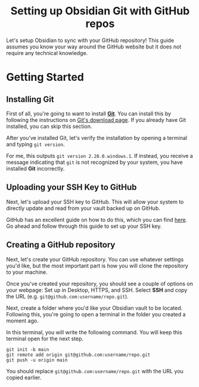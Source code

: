 <center><h1>Setting up Obsidian Git with GitHub repos</h1></center>


Let's setup Obsidian to sync with your GitHub repository! This guide assumes you know your way around the GitHub website but it does not require any technical knowledge.

# Getting Started
## Installing Git
First of all, you're going to want to install [**Git**](https://git-scm.com/). You can install this by following the instructions on [Git's download page](https://git-scm.com/downloads).  If you already have Git installed, you can skip this section.

After you've installed Git, let's verify the installation by opening a terminal and typing `git version`.

For me, this outputs `git version 2.28.0.windows.1`. If instead, you receive a message indicating that `git` is not recognized by your system, you have installed **Git** incorrectly.

## Uploading your SSH Key to GitHub
Next, let's upload your SSH key to GitHub. This will allow your system to directly update and read from your vault backed up on GitHub.

GitHub has an excellent guide on how to do this, which you can find [here](https://docs.github.com/en/authentication/connecting-to-github-with-ssh/checking-for-existing-ssh-keys). Go ahead and follow through this guide to set up your SSH key.

## Creating a GitHub repository
Next, let's create your GitHub repository. You can use whatever settings you'd like, but the most important part is how you will clone the repository to your machine. 

Once you've created your repository, you should see a couple of options on your webpage: Set up in Desktop, HTTPS, and SSH. Select **SSH** and copy the URL (e.g. `git@github.com:username/repo.git`).

 Next, create a folder where you'd like your Obsidian vault to be located. Following this, you're going to open a terminal in the folder you created a moment ago. 

In this terminal, you will write the following command. You will keep this terminal open for the next step.

```git
git init -b main
git remote add origin git@github.com:username/repo.git
git push -u origin main
```
 
You should replace `git@github.com:username/repo.git` with the URL you copied earlier.